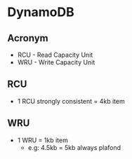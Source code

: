 # DynamoDB

## Acronym
* RCU - Read Capacity Unit
* WRU - Write Capacity Unit

## RCU
* 1 RCU strongly consistent = 4kb item

## WRU
* 1 WRU = 1kb item 
    * e.g: 4.5kb = 5kb always plafond
